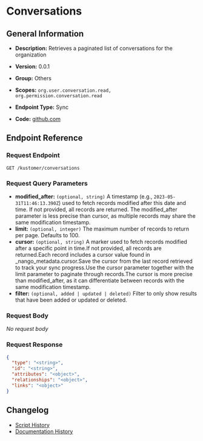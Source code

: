 <!-- BEGIN GENERATED CONTENT -->
# Conversations

## General Information

- **Description:** Retrieves a paginated list of conversations for the organization

- **Version:** 0.0.1
- **Group:** Others
- **Scopes:** `org.user.conversation.read, org.permission.conversation.read`
- **Endpoint Type:** Sync
- **Code:** [github.com](https://github.com/NangoHQ/integration-templates/tree/main/integrations/kustomer/syncs/conversations.ts)


## Endpoint Reference

### Request Endpoint

`GET /kustomer/conversations`

### Request Query Parameters

- **modified_after:** `(optional, string)` A timestamp (e.g., `2023-05-31T11:46:13.390Z`) used to fetch records modified after this date and time. If not provided, all records are returned. The modified_after parameter is less precise than cursor, as multiple records may share the same modification timestamp.
- **limit:** `(optional, integer)` The maximum number of records to return per page. Defaults to 100.
- **cursor:** `(optional, string)` A marker used to fetch records modified after a specific point in time.If not provided, all records are returned.Each record includes a cursor value found in _nango_metadata.cursor.Save the cursor from the last record retrieved to track your sync progress.Use the cursor parameter together with the limit parameter to paginate through records.The cursor is more precise than modified_after, as it can differentiate between records with the same modification timestamp.
- **filter:** `(optional, added | updated | deleted)` Filter to only show results that have been added or updated or deleted.

### Request Body

_No request body_

### Request Response

```json
{
  "type": "<string>",
  "id": "<string>",
  "attributes": "<object>",
  "relationships": "<object>",
  "links": "<object>"
}
```

## Changelog

- [Script History](https://github.com/NangoHQ/integration-templates/commits/main/integrations/kustomer/syncs/conversations.ts)
- [Documentation History](https://github.com/NangoHQ/integration-templates/commits/main/integrations/kustomer/syncs/conversations.md)

<!-- END  GENERATED CONTENT -->


